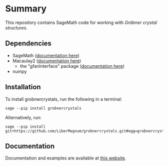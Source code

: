 # Summary

This repository contains SageMath code for working with *Gröbner crystal structures*.

## Dependencies

- SageMath ([documentation here](https://doc.sagemath.org/html/en/index.html))
- Macaulay2 ([documentation here](https://www.macaulay2.com))
  - the "gfanInterface" package ([documentation here](https://macaulay2.com/doc/Macaulay2/share/doc/Macaulay2/gfanInterface/html/index.html))
- numpy

## Installation

To install grobnercrystals, run the following in a terminal:

```terminal
sage --pip install grobnercrystals
```

Alternatively, run:

```terminal
sage --pip install git+https://github.com/LiberMagnum/grobnercrystals.git#egg=grobnercrystals
```

## Documentation

Documentation and examples are available at [this website](https://libermagnum.github.io/grobnercrystals/).
